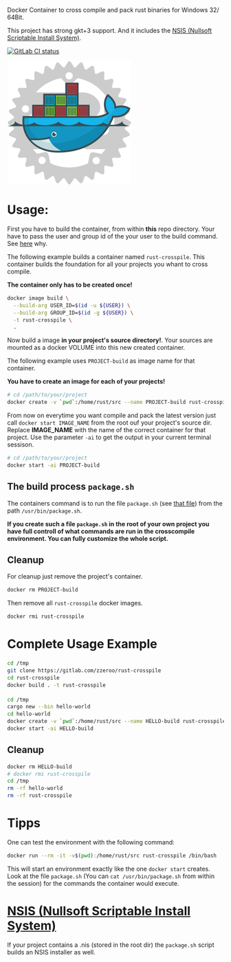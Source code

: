 Docker Container to cross compile and pack rust binaries for Windows 32/ 64Bit.

This project has strong gkt+3 support.
And it includes the [NSIS (Nullsoft Scriptable Install System)].

[![GitLab CI status](https://gitlab.com/zzeroo/rust-crosspile/badges/master/pipeline.svg)](https://gitlab.com/zzeroo/rust-crosspile/pipelines)

![Rust Crosspile Logo](resources/Docker_Rust.svg)

# Usage:
First you have to build the container, from within **this** repo directory.
Your have to pass the user and group id of the your user to the build command.
See [here][docker containers as current user] why.

The following example builds a container named `rust-crosspile`.
This container builds the foundation for all your projects you whant to
cross compile.

**The container only has to be created once!**

```bash
docker image build \
  --build-arg USER_ID=$(id -u ${USER}) \
  --build-arg GROUP_ID=$(id -g ${USER}) \
  -t rust-crosspile \
  .
```

Now build a image **in your project's source directory!**.
Your sources are mounted as a docker VOLUME into this new created container.

The following example uses `PROJECT-build` as image name for that container.

**You have to create an image for each of your projects!**

```bash
# cd /path/to/your/project
docker create -v `pwd`:/home/rust/src --name PROJECT-build rust-crosspile:latest
```

From now on everytime you want compile and pack the latest version
just call `docker start IMAGE_NAME` from the root ouf your project's source dir.
Replace **IMAGE_NAME** with the name of the correct container for that project.
Use the parameter `-ai` to get the output in your current terminal sessison.

```bash
# cd /path/to/your/project
docker start -ai PROJECT-build
```

## The build process `package.sh`

The containers command is to run the file `package.sh` (see [that file])
from the path `/usr/bin/package.sh`.

**If you create such a file `package.sh` in the root of your own project you
have full controll of what commands are run in the crosscompile environment.
You can fully customize the whole script.**

## Cleanup
For cleanup just remove the project's container.

```bash
docker rm PROJECT-build
```

Then remove all `rust-crosspile` docker images.

```bash
docker rmi rust-crosspile
```

# Complete Usage Example

```bash
cd /tmp
git clone https://gitlab.com/zzeroo/rust-crosspile
cd rust-crosspile
docker build . -t rust-crosspile

cd /tmp
cargo new --bin hello-world
cd hello-world
docker create -v `pwd`:/home/rust/src --name HELLO-build rust-crosspile:latest
docker start -ai HELLO-build
```

## Cleanup

```bash
docker rm HELLO-build
# docker rmi rust-crosspile
cd /tmp
rm -rf hello-world
rm -rf rust-crosspile
```

# Tipps

One can test the environment with the following command:
```bash
docker run --rm -it -v$(pwd):/home/rust/src rust-crosspile /bin/bash
```

This will start an environment exactly like the one `docker start` creates.
Look at the file `package.sh` (You can `cat /usr/bin/package.sh` from within
the session) for the commands the container would execute.

# [NSIS (Nullsoft Scriptable Install System)]

If your project contains a .nis (stored in the root dir) the `package.sh` script
builds an NSIS installer as well.


[erste idee]: https://github.com/LeoTindall/rust-mingw64-gtk-docker
[zweite idee]: https://github.com/etrombly/rust-crosscompile
[NSIS (Nullsoft Scriptable Install System)]: https://nsis.sourceforge.io/Main_Page
[docker containers as current user]: https://github.com/jtreminio/jtreminio.com/issues/14
[that file]: package.sh
